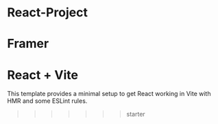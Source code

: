 # React-Project

# Framer

# React + Vite

This template provides a minimal setup to get React working in Vite with HMR and some ESLint rules.

> > > > > > > starter
